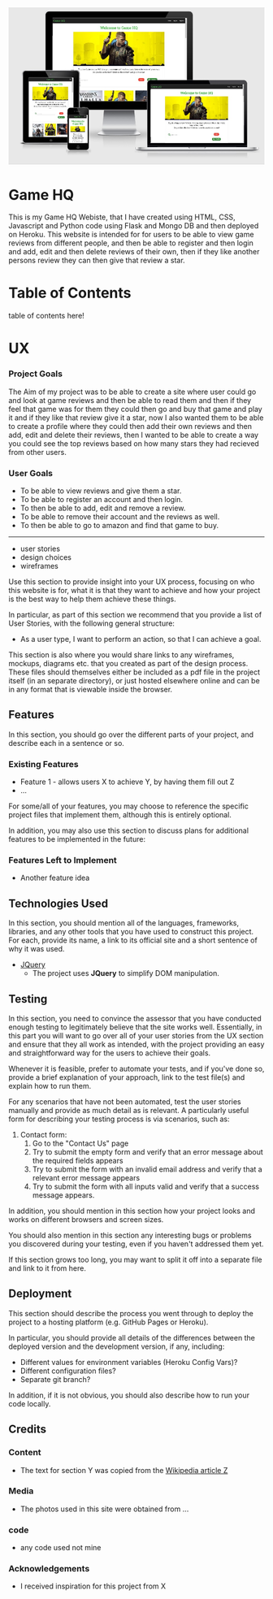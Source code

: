 <img  src="/assets/mock-ups-image.jpg"  alt="Mock Ups"/>

# Game HQ

This is my Game HQ Webiste, that I have created using HTML, CSS, Javascript and Python code using Flask and Mongo DB and then deployed on Heroku. 
This website is intended for for users to be able to view game reviews from different people, and then be able to register and then login and add, edit and then delete reviews of their own, then if they like another persons review they can then give that review a star.

# Table of Contents

table of contents here!

# UX

### **Project Goals**

The Aim of my project was to be able to create a site where user could go and look at game reviews and then be able to read them and then if they feel that game was for them
they could then go and buy that game and play it and if they like that review give it a star, now I also wanted them to be able to create a profile where they could then add their own reviews and then add, edit and delete 
their reviews, then I wanted to be able to create a way you could see the top reviews based on how many stars they had recieved from other users.

### User Goals

* To be able to view reviews and give them a star.
* To be able to register an account and then login.
* To then be able to add, edit and remove a review.
* To be able to remove their account and the reviews as well.
* To then be able to go to amazon and find that game to buy. 

---

* user stories
* design choices
* wireframes
 
Use this section to provide insight into your UX process, focusing on who this website is for, what it is that they want to achieve and how your project is the best way to help them achieve these things.

In particular, as part of this section we recommend that you provide a list of User Stories, with the following general structure:
- As a user type, I want to perform an action, so that I can achieve a goal.

This section is also where you would share links to any wireframes, mockups, diagrams etc. that you created as part of the design process. These files should themselves either be included as a pdf file in the project itself (in an separate directory), or just hosted elsewhere online and can be in any format that is viewable inside the browser.

## Features

In this section, you should go over the different parts of your project, and describe each in a sentence or so.
 
### Existing Features
- Feature 1 - allows users X to achieve Y, by having them fill out Z
- ...

For some/all of your features, you may choose to reference the specific project files that implement them, although this is entirely optional.

In addition, you may also use this section to discuss plans for additional features to be implemented in the future:

### Features Left to Implement
- Another feature idea

## Technologies Used

In this section, you should mention all of the languages, frameworks, libraries, and any other tools that you have used to construct this project. For each, provide its name, a link to its official site and a short sentence of why it was used.

- [JQuery](https://jquery.com)
    - The project uses **JQuery** to simplify DOM manipulation.


## Testing

In this section, you need to convince the assessor that you have conducted enough testing to legitimately believe that the site works well. Essentially, in this part you will want to go over all of your user stories from the UX section and ensure that they all work as intended, with the project providing an easy and straightforward way for the users to achieve their goals.

Whenever it is feasible, prefer to automate your tests, and if you've done so, provide a brief explanation of your approach, link to the test file(s) and explain how to run them.

For any scenarios that have not been automated, test the user stories manually and provide as much detail as is relevant. A particularly useful form for describing your testing process is via scenarios, such as:

1. Contact form:
    1. Go to the "Contact Us" page
    2. Try to submit the empty form and verify that an error message about the required fields appears
    3. Try to submit the form with an invalid email address and verify that a relevant error message appears
    4. Try to submit the form with all inputs valid and verify that a success message appears.

In addition, you should mention in this section how your project looks and works on different browsers and screen sizes.

You should also mention in this section any interesting bugs or problems you discovered during your testing, even if you haven't addressed them yet.

If this section grows too long, you may want to split it off into a separate file and link to it from here.

## Deployment

This section should describe the process you went through to deploy the project to a hosting platform (e.g. GitHub Pages or Heroku).

In particular, you should provide all details of the differences between the deployed version and the development version, if any, including:
- Different values for environment variables (Heroku Config Vars)?
- Different configuration files?
- Separate git branch?

In addition, if it is not obvious, you should also describe how to run your code locally.


## Credits

### Content
- The text for section Y was copied from the [Wikipedia article Z](https://en.wikipedia.org/wiki/Z)

### Media
- The photos used in this site were obtained from ...

### code

- any code used not mine

### Acknowledgements

- I received inspiration for this project from X
